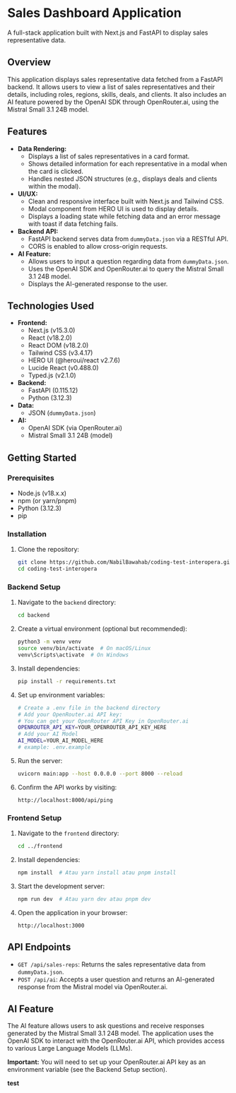 # Sales Dashboard Application

A full-stack application built with Next.js and FastAPI to display sales representative data.

## Overview

This application displays sales representative data fetched from a FastAPI backend. It allows users to view a list of sales representatives and their details, including roles, regions, skills, deals, and clients. It also includes an AI feature powered by the OpenAI SDK through OpenRouter.ai, using the Mistral Small 3.1 24B model.

## Features

- **Data Rendering:**
  - Displays a list of sales representatives in a card format.
  - Shows detailed information for each representative in a modal when the card is clicked.
  - Handles nested JSON structures (e.g., displays deals and clients within the modal).
- **UI/UX:**
  - Clean and responsive interface built with Next.js and Tailwind CSS.
  - Modal component from HERO UI is used to display details.
  - Displays a loading state while fetching data and an error message with toast if data fetching fails.
- **Backend API:**
  - FastAPI backend serves data from `dummyData.json` via a RESTful API.
  - CORS is enabled to allow cross-origin requests.
- **AI Feature:**
  - Allows users to input a question regarding data from `dummyData.json`.
  - Uses the OpenAI SDK and OpenRouter.ai to query the Mistral Small 3.1 24B model.
  - Displays the AI-generated response to the user.

## Technologies Used

- **Frontend:**
  - Next.js (v15.3.0)
  - React (v18.2.0)
  - React DOM (v18.2.0)
  - Tailwind CSS (v3.4.17)
  - HERO UI (@heroui/react v2.7.6)
  - Lucide React (v0.488.0)
  - Typed.js (v2.1.0)
- **Backend:**
  - FastAPI (0.115.12)
  - Python (3.12.3)
- **Data:**
  - JSON (`dummyData.json`)
- **AI:**
  - OpenAI SDK (via OpenRouter.ai)
  - Mistral Small 3.1 24B (model)

## Getting Started

### Prerequisites

- Node.js (v18.x.x)
- npm (or yarn/pnpm)
- Python (3.12.3)
- pip

### Installation

1.  Clone the repository:

    ```bash
    git clone https://github.com/NabilBawahab/coding-test-interopera.git
    cd coding-test-interopera
    ```

### Backend Setup

1.  Navigate to the `backend` directory:

    ```bash
    cd backend
    ```

2.  Create a virtual environment (optional but recommended):

    ```bash
    python3 -m venv venv
    source venv/bin/activate  # On macOS/Linux
    venv\Scripts\activate  # On Windows
    ```

3.  Install dependencies:

    ```bash
    pip install -r requirements.txt
    ```

4.  Set up environment variables:

    ```bash
    # Create a .env file in the backend directory
    # Add your OpenRouter.ai API key:
    # You can get your OpenRouter API Key in OpenRouter.ai
    OPENROUTER_API_KEY=YOUR_OPENROUTER_API_KEY_HERE
    # Add your AI Model
    AI_MODEL=YOUR_AI_MODEL_HERE
    # example: .env.example
    ```

5.  Run the server:

    ```bash
    uvicorn main:app --host 0.0.0.0 --port 8000 --reload
    ```

6.  Confirm the API works by visiting:

    ```
    http://localhost:8000/api/ping
    ```

### Frontend Setup

1.  Navigate to the `frontend` directory:

    ```bash
    cd ../frontend
    ```

2.  Install dependencies:

    ```bash
    npm install  # Atau yarn install atau pnpm install
    ```

3.  Start the development server:

    ```bash
    npm run dev  # Atau yarn dev atau pnpm dev
    ```

4.  Open the application in your browser:

    ```
    http://localhost:3000
    ```

## API Endpoints

- `GET /api/sales-reps`: Returns the sales representative data from `dummyData.json`.
- `POST /api/ai`: Accepts a user question and returns an AI-generated response from the Mistral model via OpenRouter.ai.

## AI Feature

The AI feature allows users to ask questions and receive responses generated by the Mistral Small 3.1 24B model. The application uses the OpenAI SDK to interact with the OpenRouter.ai API, which provides access to various Large Language Models (LLMs).

**Important:** You will need to set up your OpenRouter.ai API key as an environment variable (see the Backend Setup section).

**test**
